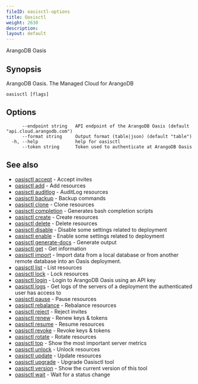 ```yaml
---
fileID: oasisctl-options
title: Oasisctl
weight: 2630
description: 
layout: default
---
```

ArangoDB Oasis

## Synopsis

ArangoDB Oasis. The Managed Cloud for ArangoDB

```
oasisctl [flags]
```

## Options

```
      --endpoint string   API endpoint of the ArangoDB Oasis (default "api.cloud.arangodb.com")
      --format string     Output format (table|json) (default "table")
  -h, --help              help for oasisctl
      --token string      Token used to authenticate at ArangoDB Oasis
```

## See also

* [oasisctl accept](accept/)	 - Accept invites
* [oasisctl add](add/)	 - Add resources
* [oasisctl auditlog](audit-log/)	 - AuditLog resources
* [oasisctl backup](backup/)	 - Backup commands
* [oasisctl clone](clone/)	 - Clone resources
* [oasisctl completion](oasisctl-completion)	 - Generates bash completion scripts
* [oasisctl create](create/)	 - Create resources
* [oasisctl delete](delete/)	 - Delete resources
* [oasisctl disable](disable/)	 - Disable some settings related to deployment
* [oasisctl enable](enable/)	 - Enable some settings related to deployment
* [oasisctl generate-docs](oasisctl-generate-docs)	 - Generate output
* [oasisctl get](get/)	 - Get information
* [oasisctl import](oasisctl-import)	 - Import data from a local database or from another remote database into an Oasis deployment.
* [oasisctl list](list/)	 - List resources
* [oasisctl lock](lock/)	 - Lock resources
* [oasisctl login](oasisctl-login)	 - Login to ArangoDB Oasis using an API key
* [oasisctl logs](oasisctl-logs)	 - Get logs of the servers of a deployment the authenticated user has access to
* [oasisctl pause](pause/)	 - Pause resources
* [oasisctl rebalance](rebalance/)	 - Rebalance resources
* [oasisctl reject](reject/)	 - Reject invites
* [oasisctl renew](renew/)	 - Renew keys & tokens
* [oasisctl resume](resume/)	 - Resume resources
* [oasisctl revoke](revoke/)	 - Revoke keys & tokens
* [oasisctl rotate](rotate/)	 - Rotate resources
* [oasisctl top](oasisctl-top)	 - Show the most important server metrics
* [oasisctl unlock](unlock/)	 - Unlock resources
* [oasisctl update](update/)	 - Update resources
* [oasisctl upgrade](oasisctl-upgrade)	 - Upgrade Oasisctl tool
* [oasisctl version](oasisctl-version)	 - Show the current version of this tool
* [oasisctl wait](wait/)	 - Wait for a status change

